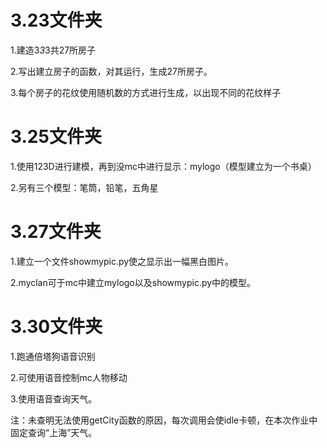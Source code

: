 # 3.23文件夹
1.建造3*3*3共27所房子

2.写出建立房子的函数，对其运行，生成27所房子。

3.每个房子的花纹使用随机数的方式进行生成，以出现不同的花纹样子
# 3.25文件夹
1.使用123D进行建模，再到没mc中进行显示：mylogo（模型建立为一个书桌）

2.另有三个模型：笔筒，铅笔，五角星
# 3.27文件夹
1.建立一个文件showmypic.py使之显示出一幅黑白图片。

2.myclan可于mc中建立mylogo以及showmypic.py中的模型。
# 3.30文件夹
1.跑通倍塔狗语音识别

2.可使用语音控制mc人物移动

3.使用语音查询天气。

注：未查明无法使用getCity函数的原因，每次调用会使idle卡顿，在本次作业中固定查询“上海”天气。
